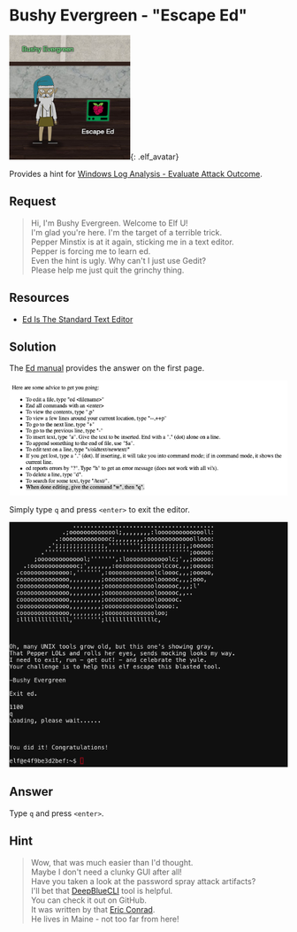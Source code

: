 # Bushy Evergreen - "Escape Ed"
![Bushy Evergreen](../img/hints/h3/bushy_evergreen.png){: .elf_avatar}

Provides a hint for [Windows Log Analysis - Evaluate Attack Outcome](../challenges/c3.md).

## Request
> Hi, I'm Bushy Evergreen. Welcome to Elf U!  
> I'm glad you're here. I'm the target of a terrible trick.  
> Pepper Minstix is at it again, sticking me in a text editor.  
> Pepper is forcing me to learn ed.  
> Even the hint is ugly. Why can't I just use Gedit?  
> Please help me just quit the grinchy thing.  

## Resources
- [Ed Is The Standard Text Editor](http://cs.wellesley.edu/~cs249/Resources/ed_is_the_standard_text_editor.html) 

## Solution
The [Ed manual](http://cs.wellesley.edu/~cs249/Resources/ed_is_the_standard_text_editor.html) provides the answer on the first page.

![Ed Manual](../img/hints/h3/ed_manual.png)

Simply type `q` and press `<enter>` to exit the editor.

![Terminal](../img/hints/h3/h3_terminal1.png)

## Answer
Type `q` and press `<enter>`.

## Hint
> Wow, that was much easier than I'd thought.  
> Maybe I don't need a clunky GUI after all!  
> Have you taken a look at the password spray attack artifacts?  
> I'll bet that [DeepBlueCLI](https://github.com/sans-blue-team/DeepBlueCLI) tool is helpful.  
> You can check it out on GitHub.  
> It was written by that [Eric Conrad](https://www.ericconrad.com/2016/09/deepbluecli-powershell-module-for-hunt.html).  
> He lives in Maine - not too far from here!  
